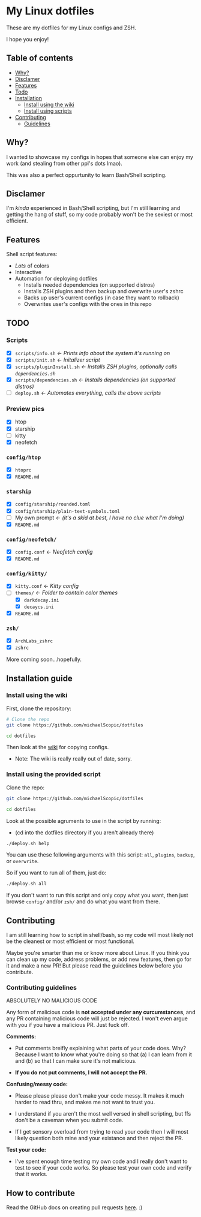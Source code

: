 # My Linux dotfiles

These are my dotfiles for my Linux configs and ZSH.

I hope you enjoy!

## Table of contents

- [Why?](https://github.com/michaelScopic/dotfiles#why)
- [Disclamer](https://github.com/michaelScopic/dotfiles#disclamer)
- [Features](https://github.com/michaelScopic/dotfiles#features)
- [Todo](https://github.com/michaelScopic/dotfiles#todo)
- [Installation](https://github.com/michaelScopic/dotfiles#installation-guide)
  - [Install using the wiki](https://github.com/michaelScopic/dotfiles#install-using-the-wiki)
  - [Install using scripts](https://github.com/michaelScopic/dotfiles#install-using-the-provided-script)
- [Contributing](https://github.com/michaelScopic/dotfiles#contributing)
  - [Guidelines](https://github.com/michaelScopic/dotfiles#contributing-guidelines)

## Why?

I wanted to showcase my configs in hopes that someone else can enjoy my work (and stealing from other ppl's dots lmao).

This was also a perfect oppurtunity to learn Bash/Shell scripting.

## Disclamer

I'm _kinda_ experienced in Bash/Shell scripting, but I'm still learning and getting the hang of stuff, so my code probably won't be the sexiest or most efficient.

## Features

Shell script features:

- _Lots_ of colors
- Interactive
- Automation for deploying dotfiles
  - Installs needed dependencies (on supported distros)
  - Installs ZSH plugins and then backup and overwrite user's zshrc
  - Backs up user's current configs (in case they want to rollback)
  - Overwrites user's configs with the ones in this repo

## TODO

### Scripts

- [x] `scripts/info.sh` _<- Prints info about the system it's running on_
- [x] `scripts/init.sh` _<- Initalizer script_
- [x] `scripts/pluginInstall.sh` _<- Installs ZSH plugins, optionally calls `dependencies.sh`_
- [x] `scripts/dependencies.sh` _<- Installs dependencies (on supported distros)_
- [ ] `deploy.sh` _<- Automates everything, calls the above scripts_

### Preview pics

- [x] htop
- [x] starship
- [ ] kitty
- [x] neofetch

### `config/htop`

- [x] `htoprc`
- [x] `README.md`

### `starship`

- [x] `config/starship/rounded.toml`
- [x] `config/starship/plain-text-symbols.toml`
- [ ] My own prompt _<- (it's a skid at best, I have no clue what I'm doing)_
- [x] `README.md`

### `config/neofetch/`

- [x] `config.conf` _<- Neofetch config_
- [x] `README.md`

### `config/kitty/`

- [x] `kitty.conf` _<- Kitty config_
- [ ] `themes/` _<- Folder to contain color themes_
  - [x] `darkdecay.ini`
  - [x] `decaycs.ini`
- [x] `README.md`

### `zsh/`

- [x] `ArchLabs_zshrc`
- [x] `zshrc`

More coming soon...hopefully.

## Installation guide

### Install using the wiki

First, clone the repository:

```sh
# Clone the repo
git clone https://github.com/michaelScopic/dotfiles

cd dotfiles
```

Then look at the [wiki](https://github.com/michaelScopic/dotfiles/wiki) for copying configs.

- Note: The wiki is really really out of date, sorry.

### Install using the provided script

Clone the repo:

```sh
git clone https://github.com/michaelScopic/dotfiles

cd dotfiles
```

Look at the possible agruments to use in the script by running:

- (cd into the dotfiles directory if you aren't already there)

```sh
./deploy.sh help
```

You can use these following arguments with this script: `all`, `plugins`, `backup`, or `overwrite`.

So if you want to run all of them, just do:

```sh
./deploy.sh all
```

If you don't want to run this script and only copy what you want, then just browse `config/` and/or `zsh/` and do what you want from there.

## Contributing

I am still learning how to script in shell/bash, so my code will most likely not be the cleanest or most efficient or most functional.

Maybe you're smarter than me or know more about Linux. If you think you can clean up my code, address problems, or add new features, then go for it and make a new PR! But please read the guidelines below before you contribute.

### Contributing guidelines

ABSOLUTELY NO MALICIOUS CODE

Any form of malicious code is **not accepted under any curcumstances**, and any PR containing malicious code will just be rejected. I won't even argue with you if you have a malicious PR. Just fuck off.

**Comments:**

- Put comments breifly explaining what parts of your code does. Why? Because I want to know what you're doing so that (a) I can learn from it and (b) so that I can make sure it's not malicious.

- **If you do not put comments, I will not accept the PR.**

**Confusing/messy code:**

- Please please please don't make your code messy. It makes it much harder to read thru, and makes me not want to trust you.

- I understand if you aren't the most well versed in shell scripting, but ffs don't be a caveman when you submit code.

- If I get sensory overload from trying to read your code then I will most likely question both mine and your existance and then reject the PR.

**Test your code:**

- I've spent enough time testing my own code and I really don't want to test to see if your code works. So please test your own code and verify that it works.

## How to contribute

Read the GitHub docs on creating pull requests [here](https://docs.github.com/en/pull-requests/collaborating-with-pull-requests/proposing-changes-to-your-work-with-pull-requests/creating-a-pull-request?tool=codespaces). :)
